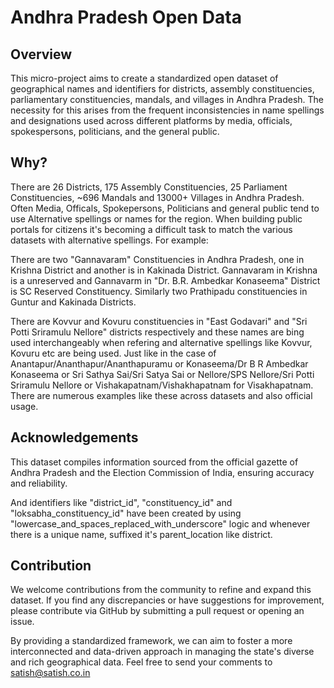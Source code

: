 # Andhra Pradesh Open Data

## Overview
This micro-project aims to create a standardized open dataset of geographical names and identifiers for districts, assembly constituencies, parliamentary constituencies, mandals, and villages in Andhra Pradesh. The necessity for this arises from the frequent inconsistencies in name spellings and designations used across different platforms by media, officials, spokespersons, politicians, and the general public.



## Why?

There are 26 Districts, 175 Assembly Constituencies, 25 Parliament Constituencies, ~696 Mandals and 13000+ Villages in Andhra Pradesh. Often Media, Officals, Spokepersons, Politicians and general public tend to use Alternative spellings or names for the region. When building public portals for citizens it's becoming a difficult task to match the various datasets with alternative spellings. For example:

There are two "Gannavaram" Constituencies in Andhra Pradesh, one in Krishna District and another is in Kakinada District. Gannavaram in Krishna is a unreserved and Gannavarm in "Dr. B.R. Ambedkar Konaseema" District is SC Reserved Constituency. Similarly two Prathipadu constituencies in Guntur and Kakinada Districts. 

There are Kovvur and Kovuru constituencies in "East Godavari" and "Sri Potti Sriramulu Nellore" districts respectively and these names are bing used interchangeably when refering and alternative spellings like Kovvur, Kovuru etc are being used. Just like in the case of Anantapur/Ananthapur/Ananthapuramu or Konaseema/Dr B R Ambedkar Konaseema or Sri Sathya Sai/Sri Satya Sai or Nellore/SPS Nellore/Sri Potti Sriramulu Nellore or Vishakapatnam/Vishakhapatnam for Visakhapatnam. There are numerous examples like these across datasets and also official usage. 
 

## Acknowledgements
This dataset compiles information sourced from the official gazette of Andhra Pradesh and the Election Commission of India, ensuring accuracy and reliability.

And identifiers like "district_id", "constituency_id" and "loksabha_constituency_id" have been created by using "lowercase_and_spaces_replaced_with_underscore" logic and whenever there is a unique name, suffixed it's parent_location like district.


## Contribution
We welcome contributions from the community to refine and expand this dataset. If you find any discrepancies or have suggestions for improvement, please contribute via GitHub by submitting a pull request or opening an issue.


By providing a standardized framework, we can aim to foster a more interconnected and data-driven approach in managing the state's diverse and rich geographical data. Feel free to send your comments to satish@satish.co.in







